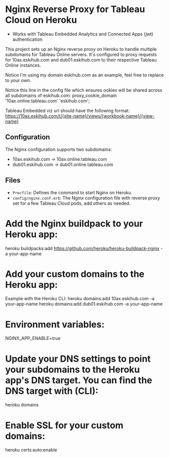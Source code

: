 # Nginx Reverse Proxy for Tableau Cloud on Heroku
* Works with Tableau Embedded Analytics and Connected Apps (jwt) authentication

This project sets up an Nginx reverse proxy on Heroku to handle multiple subdomains for Tableau Online servers. It's configured to proxy requests for 10ax.eskihub.com and dub01.eskihub.com to their respective Tableau Online instances.

Notice I'm using my domain eskihub.com as an example, feel free to replace to your own.

Notice this line in the config file which ensures ookies will be shared across all subdomains of eskihub.com: 
proxy_cookie_domain '10ax.online.tableau.com' 'eskihub.com';

Tableau Embedded viz url should have the following format:
https://10ax.eskihub.com/t/{site-name}/views/{workbook-name}/{view-name}

## Configuration

The Nginx configuration supports two subdomains:

- 10ax.eskihub.com -> 10ax.online.tableau.com
- dub01.eskihub.com -> dub01.online.tableau.com

## Files

- `Procfile`: Defines the command to start Nginx on Heroku.
- `config/nginx.conf.erb`: The Nginx configuration file with reverse proxy set for a few Tableau Cloud pods, add others as needed.

# Add the Nginx buildpack to your Heroku app:

heroku buildpacks:add https://github.com/heroku/heroku-buildpack-nginx -a your-app-name

# Add your custom domains to the Heroku app:

Example with the Heroku CLI:
heroku domains:add 10ax.eskihub.com -a your-app-name
heroku domains:add dub01.eskihub.com -a your-app-name

# Environment variables:

NGINX_APP_ENABLE=true

# Update your DNS settings to point your subdomains to the Heroku app's DNS target. You can find the DNS target with (CLI):
heroku domains

# Enable SSL for your custom domains:
heroku certs:auto:enable

